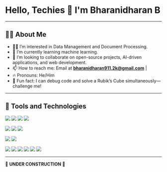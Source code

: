 # Hello, Techies 👋 I'm Bharanidharan B

---

## 🧑‍💻 About Me
- 👨‍💻 I’m interested in Data Management and Document Processing.
- 🧠 I’m currently learning machine learning.
- 💞️ I’m looking to collaborate on open-source projects, AI-driven applications, and web development.
- 📫 How to reach me: Email at **bharanidharan911.2k@gmail.com** |
- 🔥 Pronouns: He/Him
- 🧩 Fun fact: I can debug code and solve a Rubik’s Cube simultaneously—challenge me!

---

## 🚀 Tools and Technologies
<p align="left">
<!--<img src="https://img.shields.io/badge/Flutter-02569B?style=flat&logo=flutter&logoColor=white"/>-->
<!--<img src="https://img.shields.io/badge/React_Native-61DAFB?style=flat&logo=react&logoColor=black"/>-->
<!--<img src="https://img.shields.io/badge/Java-ED8B00?style=flat&logo=java&logoColor=white"/>-->
<!--<img src="https://img.shields.io/badge/Python-14354C?style=flat&logo=python&logoColor=white"/>-->
<!-- Tech Skills -->
<img src="https://img.shields.io/badge/HTML5-E34F26?style=flat&logo=html5&logoColor=white"/> <!-- HTML5: red -->
<img src="https://img.shields.io/badge/CSS3-1572B6?style=flat&logo=css3&logoColor=white"/> <!-- CSS3: blue -->
<img src="https://img.shields.io/badge/Git-F05032?style=flat&logo=git&logoColor=white"/> <!-- Git: orange-red -->
<img src="https://img.shields.io/badge/VS%20Code-007ACC?style=flat&logo=visual-studio-code&logoColor=white"/> <!-- VS Code: blue -->

<!-- Cloud/Data/Research -->
<img src="https://img.shields.io/badge/Google%20Colab-F9AB00?style=flat&logo=googlecolab&logoColor=white"/> <!-- Google Colab: yellow -->
<img src="https://img.shields.io/badge/Machine%20Learning-3776AB?style=flat&logo=python&logoColor=white"/> <!-- ML with Python: python blue -->
<img src="https://img.shields.io/badge/Research%20Paper-4B0082?style=flat&logo=academia&logoColor=white"/> <!-- Research Paper: indigo -->

<!-- Databases -->
<img src="https://img.shields.io/badge/MySQL-005C84?style=flat&logo=mysql&logoColor=white"/> <!-- MySQL: deep blue -->
<img src="https://img.shields.io/badge/JSON-000000?style=flat&logo=json&logoColor=white"/> <!-- JSON: black -->

<!-- Personal Interests -->
<img src="https://img.shields.io/badge/Music-Lover-1DB954?style=flat&logo=spotify&logoColor=white"/> <!-- Spotify: green -->
<img src="https://img.shields.io/badge/Chess-Player-000000?style=flat&logo=chess&logoColor=white"/> <!-- Chess: black -->
<img src="https://img.shields.io/badge/Fitness-Enthusiast-00C2C2?style=flat&logo=fitbit&logoColor=white"/> <!-- Fitbit: teal -->
<img src="https://img.shields.io/badge/Photography-Hobbyist-31A8FF?style=flat&logo=adobe-lightroom&logoColor=white"/> <!-- Lightroom: light blue -->
<img src="https://img.shields.io/badge/Public%20Speaking-Confident-34A853?style=flat&logo=googlemeet&logoColor=white"/> <!-- Google Meet: green -->
<img src="https://img.shields.io/badge/Rubik's%20Cube-Solver-A51C30?style=flat&logo=rubygems&logoColor=white"/> <!-- Rubik's Cube: ruby red -->

</p>

---

🚧 **UNDER CONSTRUCTION** 🚧
